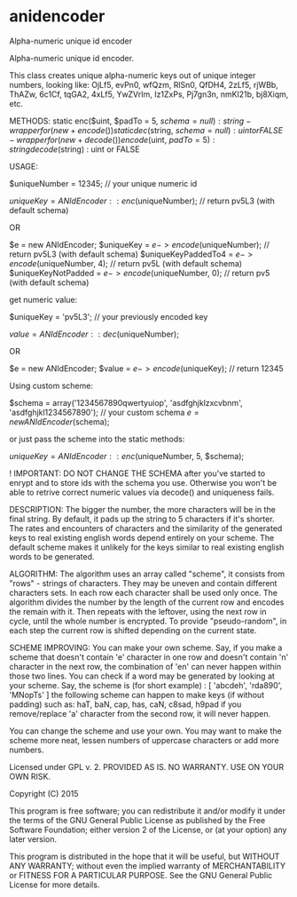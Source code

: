 # anidencoder
Alpha-numeric unique id encoder

Alpha-numeric unique id encoder.

This class creates unique alpha-numeric keys out of unique integer numbers, looking like:
OjLf5, evPn0, wfQzm, RlSn0, QfDH4, 2zLf5, rjWBb, ThAZw, 6c1Cf, tqGA2, 4xLf5,
YwZVrIm, Iz1ZxPs, Pj7gn3n, nmKl21b, bj8Xiqm, etc.


METHODS:
static enc($uint, $padTo = 5, $schema = null) : string - wrapper for (new + encode())
static dec($string, $schema = null) : uint or FALSE    - wrapper for (new + decode())
encode($uint, $padTo = 5) : string
decode($string) : uint or FALSE


USAGE:


$uniqueNumber = 12345; // your unique numeric id

$uniqueKey = ANIdEncoder::enc($uniqueNumber); // return pv5L3 (with default schema)

OR

$e = new ANIdEncoder;
$uniqueKey = $e->encode($uniqueNumber); // return pv5L3 (with default schema)
$uniqueKeyPaddedTo4 = $e->encode($uniqueNumber, 4); // return pv5L (with default schema)
$uniqueKeyNotPadded = $e->encode($uniqueNumber, 0); // return pv5 (with default schema)


get numeric value:


$uniqueKey = 'pv5L3'; // your previously encoded key

$value = ANIdEncoder::dec($uniqueNumber);

OR

$e = new ANIdEncoder;
$value = $e->encode($uniqueKey); // return 12345


Using custom scheme:


$schema = array('1234567890qwertyuiop', 'asdfghjklzxcvbnm', 'asdfghjkl1234567890'); // your custom schema
$e = new ANIdEncoder($schema);

or just pass the scheme into the static methods:

$uniqueKey = ANIdEncoder::enc($uniqueNumber, 5, $schema);



! IMPORTANT:
DO NOT CHANGE THE SCHEMA after you've started to enrypt and to store ids with the schema you use.
Otherwise you won't be able to retrive correct numeric values via decode() and uniqueness fails.



DESCRIPTION:
The bigger the number, the more characters will be in the final string. By default, 
it pads up the string to 5 characters if it's shorter.
The rates and encounters of characters and the similarity of the generated keys to real 
existing english words depend entirely on your scheme.
The default scheme makes it unlikely for the keys similar to real existing english 
words to be generated.

ALGORITHM:
The algorithm uses an array called "scheme", it consists from "rows" - strings of characters.
They may be uneven and contain different characters sets. 
In each row each character shall be used only once.
The algorithm divides the number by the length of the current row and encodes the remain with 
it. Then repeats with the leftover, using the next row in cycle, until the whole number is 
encrypted. To provide "pseudo-random", in each step the current row is shifted depending on 
the current state.

SCHEME IMPROVING:
You can make your own scheme. Say, if you make a scheme that doesn't contain 'e' 
character in one row and doesn't contain 'n' character in the next row, the combination 
of 'en' can never happen within those two lines. You can check if a word may be generated 
by looking at your scheme.
Say, the scheme is (for short example) : 
[
   'abcdeh', 
   'rda890',
   'MNopTs'
]
the following scheme can happen to make keys (if without padding) such as: 
haT, baN, cap, has, caN, c8sad, h9pad
if you remove/replace 'a' character from the second row, it will never happen.

You can change the scheme and use your own.
You may want to make the scheme more neat, lessen numbers of uppercase characters or add 
more numbers.



Licensed under GPL v. 2. 
PROVIDED AS IS. NO WARRANTY. USE ON YOUR OWN RISK.

Copyright (C) 2015

This program is free software; you can redistribute it and/or
modify it under the terms of the GNU General Public License
as published by the Free Software Foundation; either version 2
of the License, or (at your option) any later version.

This program is distributed in the hope that it will be useful,
but WITHOUT ANY WARRANTY; without even the implied warranty of
MERCHANTABILITY or FITNESS FOR A PARTICULAR PURPOSE. See the
GNU General Public License for more details.

